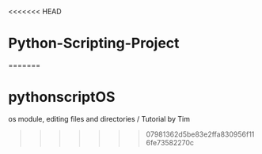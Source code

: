 <<<<<<< HEAD
# Python-Scripting-Project
=======
# pythonscriptOS
os module, editing files and directories / Tutorial by Tim
>>>>>>> 07981362d5be83e2ffa830956f116fe73582270c
